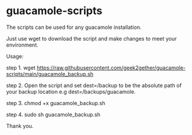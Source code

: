 # guacamole-scripts

The scripts can be used for any guacamole installation.

Just use wget to download the script and make changes to meet your environment.

Usage:
 
step 1. wget https://raw.githubusercontent.com/geek2gether/guacamole-scripts/main/guacamole_backup.sh

step 2. Open the script and set dest=/backup to be the absolute path of your backup location e.g dest=/backups/guacamole.

step 3. chmod +x guacamole_backup.sh

step 4. sudo sh guacamole_backup.sh

Thank you.
